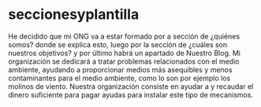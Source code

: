 # seccionesyplantilla

He decidido que mi ONG va a estar formado por a sección de ¿quiénes somos? donde se explica esto, luego por la sección de ¿cuáles son nuestros objetivos?
y por último habrá un apartado de Nuestro Blog. Mi organización se dedicará a tratar problemas relacionados con el medio ambiente, ayudando a proporcionar medios más asequibles y menos contaminantes para el medio ambiente, como lo son por ejemplo los molinos de viento. Nuestra organización consiste en ayudar a y recaudar el dinero suficiente para pagar ayudas para instalar este tipo de mecanismos.
